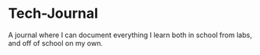 # Tech-Journal
A journal where I can document everything I learn both in school from labs, and off of school on my own.
